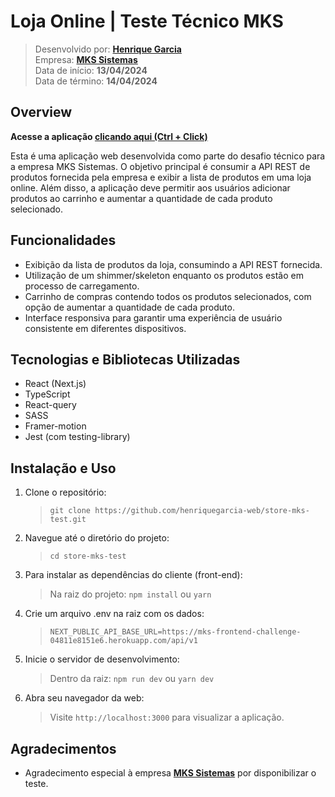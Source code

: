 # Loja Online | Teste Técnico MKS

> Desenvolvido por: **[Henrique Garcia](https://www.linkedin.com/in/henrique-garcia-dev/)** <br/>
> Empresa: **[MKS Sistemas](https://www.mkssistemas.com.br/)** <br/>
> Data de início: **13/04/2024** <br/>
> Data de término: **14/04/2024**

## Overview

**Acesse a aplicação [clicando aqui (Ctrl + Click)](https://store-mks-test.vercel.app/)**

Esta é uma aplicação web desenvolvida como parte do desafio técnico para a empresa MKS Sistemas. O objetivo principal é consumir a API REST de produtos fornecida pela empresa e exibir a lista de produtos em uma loja online. Além disso, a aplicação deve permitir aos usuários adicionar produtos ao carrinho e aumentar a quantidade de cada produto selecionado.

## Funcionalidades

- Exibição da lista de produtos da loja, consumindo a API REST fornecida.
- Utilização de um shimmer/skeleton enquanto os produtos estão em processo de carregamento.
- Carrinho de compras contendo todos os produtos selecionados, com opção de aumentar a quantidade de cada produto.
- Interface responsiva para garantir uma experiência de usuário consistente em diferentes dispositivos.

## Tecnologias e Bibliotecas Utilizadas

- React (Next.js)
- TypeScript
- React-query
- SASS
- Framer-motion
- Jest (com testing-library)

## Instalação e Uso

1. Clone o repositório:

   > `git clone https://github.com/henriquegarcia-web/store-mks-test.git`

2. Navegue até o diretório do projeto:

   > `cd store-mks-test`

3. Para instalar as dependências do cliente (front-end):

   > Na raiz do projeto: `npm install` ou `yarn`

4. Crie um arquivo .env na raiz com os dados:

   > `NEXT_PUBLIC_API_BASE_URL=https://mks-frontend-challenge-04811e8151e6.herokuapp.com/api/v1`

5. Inicie o servidor de desenvolvimento:

   > Dentro da raiz: `npm run dev` ou `yarn dev`

6. Abra seu navegador da web:

   > Visite `http://localhost:3000` para visualizar a aplicação.

## Agradecimentos

- Agradecimento especial à empresa **[MKS Sistemas](https://www.mkssistemas.com.br/)** por disponibilizar o teste.
